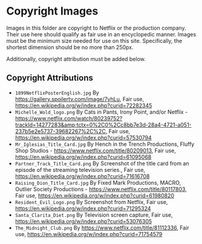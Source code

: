 # Copyright Images

Images in this folder are copyright to Netflix or the production company. Their use here should qualify as  fair use in an encyclopedic manner. Images must be the minimum size needed for use on this site. Specifically, the shortest dimension should be no more than 250px.

Additionally, copyright attribution must be added below. 

## Copyright Attributions

* `1899NetflixPosterEnglish.jpg` By https://gallery.spoilertv.com/image/7yhLu, Fair use, https://en.wikipedia.org/w/index.php?curid=72282345
* `Michelle_Wold_logo.png` By Cats in Pants, Irony Point, and/or Netflix - https://www.netflix.com/watch/80239752?trackId=14277283&amp;tctx=0%2C0%2Cc8bb7e3d-28a4-4721-a051-237b5e2e5737-39682267%2C%2C, Fair use, https://en.wikipedia.org/w/index.php?curid=57530794
* `Mr_Iglesias_Title_Card.jpg` By Hench in the Trench Productions, Fluffy Shop Studios - https://www.netflix.com/title/80209013, Fair use, https://en.wikipedia.org/w/index.php?curid=61095068
* `Partner_Track_Title_Card.png` By Screenshot of the title card from an episode of the streaming television series., Fair use, https://en.wikipedia.org/w/index.php?curid=71616708
* `Raising_Dion_Title_Card.jpg` By Fixed Mark Productions, MACRO, Outlier Society Productions - https://www.netflix.com/title/80117803, Fair use, https://en.wikipedia.org/w/index.php?curid=61980820
* `Resident_Evil_Logo.png` By Screenshot from Netflix, Fair use, https://en.wikipedia.org/w/index.php?curid=71295324
* `Santa_Clarita_Diet.png` By Television screen capture, Fair use, https://en.wikipedia.org/w/index.php?curid=53076305
* `The_Midnight_Club.png` By https://www.netflix.com/title/81112336, Fair use, https://en.wikipedia.org/w/index.php?curid=71754579

